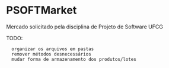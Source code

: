 # PSOFTMarket
Mercado solicitado pela disciplina de Projeto de Software UFCG 

TODO: 

      organizar os arquivos em pastas
      remover métodos desnecessários      
      mudar forma de armazenamento dos produtos/lotes
